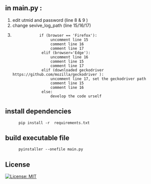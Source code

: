## in main.py :
1. edit utmid and password (line 8 & 9 )
2. change sevive_log_path (line 15/16/17)
3.                 if (browser == 'Firefox'):
                        uncomment line 15
                        comment line 16
                        comment line 17
                    elif (browser='Edge'):
                        uncomment line 16
                        comment line 15
                        comment line 17
                    elif (downloaded geckodriver https://github.com/mozilla/geckodriver ):
                        uncomment line 17, set the geckodriver path
                        comment line 15
                        comment line 16
                    else:
                        develop the code urself

## install dependencies
          pip install -r  requirements.txt          
         
## build  executable file
          pyinstaller --onefile main.py

## License
[![License: MIT](https://img.shields.io/badge/License-BSD%203--Clause-blue.svg)](https://github.com/chunkeat99/utm_wifi_login/blob/main/LICENSE)

